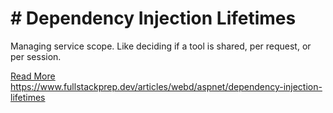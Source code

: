 # # Dependency Injection Lifetimes

Managing service scope. Like deciding if a tool is shared, per request, or per session.

[Read More](https://www.fullstackprep.dev/articles/webd/aspnet/dependency-injection-lifetimes) https://www.fullstackprep.dev/articles/webd/aspnet/dependency-injection-lifetimes